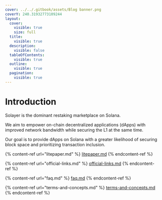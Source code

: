 ```yaml
---
cover: ../../.gitbook/assets/Blog banner.png
coverY: 240.31932773109244
layout:
  cover:
    visible: true
    size: full
  title:
    visible: true
  description:
    visible: false
  tableOfContents:
    visible: true
  outline:
    visible: true
  pagination:
    visible: true
---
```


# Introduction

Solayer is the dominant restaking marketplace on Solana.&#x20;

We aim to empower on-chain decentralized applications (dApps) with improved network bandwidth while securing the L1 at the same time.&#x20;

Our goal is to provide dApps on Solana with a greater likelihood of securing block space and prioritizing transaction inclusion.&#x20;

{% content-ref url="litepaper.md" %}
[litepaper.md](litepaper.md)
{% endcontent-ref %}

{% content-ref url="official-links.md" %}
[official-links.md](official-links.md)
{% endcontent-ref %}

{% content-ref url="faq.md" %}
[faq.md](faq.md)
{% endcontent-ref %}

{% content-ref url="terms-and-concepts.md" %}
[terms-and-concepts.md](terms-and-concepts.md)
{% endcontent-ref %}
